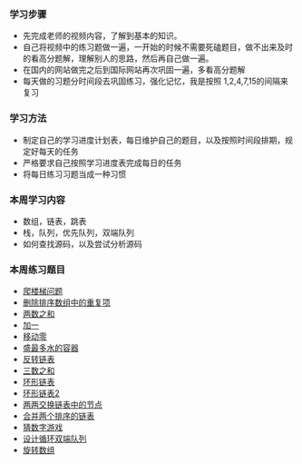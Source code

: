 ### 学习步骤
- 先完成老师的视频内容，了解到基本的知识。
- 自己将视频中的练习题做一遍，一开始的时候不需要死磕题目，做不出来及时的看高分题解，理解别人的思路，然后再自己做一遍。
- 在国内的网站做完之后到国际网站再次巩固一遍，多看高分题解
- 每天做的习题分时间段去巩固练习，强化记忆，我是按照 1,2,4,7,15的间隔来复习

### 学习方法
- 制定自己的学习进度计划表，每日维护自己的题目，以及按照时间段排期，规定好每天的任务
- 严格要求自己按照学习进度表完成每日的任务
- 将每日练习习题当成一种习惯

### 本周学习内容
- 数组，链表，跳表
- 栈，队列，优先队列，双端队列
- 如何查找源码，以及尝试分析源码

### 本周练习题目
- [爬楼梯问题](https://leetcode-cn.com/problems/climbing-stairs/)
- [删除排序数组中的重复项](https://leetcode-cn.com/problems/remove-duplicates-from-sorted-array/)
- [两数之和](https://leetcode-cn.com/problems/two-sum/)
- [加一](https://leetcode-cn.com/problems/plus-one/)
- [移动零](https://leetcode-cn.com/problems/move-zeroes/)
- [盛最多水的容器](https://leetcode-cn.com/problems/container-with-most-water/)
- [反转链表](https://leetcode-cn.com/problems/reverse-linked-list/)
- [三数之和](https://leetcode-cn.com/problems/3sum/)
- [环形链表](https://leetcode-cn.com/problems/linked-list-cycle/)
- [环形链表2](https://leetcode-cn.com/problems/linked-list-cycle-ii/)
- [两两交换链表中的节点](https://leetcode-cn.com/problems/swap-nodes-in-pairs/)
- [合并两个排序的链表](https://leetcode-cn.com/problems/he-bing-liang-ge-pai-xu-de-lian-biao-lcof/)
- [猜数字游戏](https://leetcode-cn.com/problems/bulls-and-cows/)
- [设计循环双端队列](https://leetcode-cn.com/problems/design-circular-deque/)
- [旋转数组](https://leetcode-cn.com/problems/rotate-array/)

